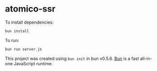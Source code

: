 # atomico-ssr

To install dependencies:

```bash
bun install
```

To run:

```bash
bun run server.js
```

This project was created using `bun init` in bun v0.5.6. [Bun](https://bun.sh)
is a fast all-in-one JavaScript runtime.
